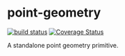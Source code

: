 # point-geometry

[![build status](https://secure.travis-ci.org/mapbox/point-geometry.png)](http://travis-ci.org/mapbox/point-geometry) [![Coverage Status](https://coveralls.io/repos/mapbox/point-geometry/badge.png)](https://coveralls.io/r/mapbox/point-geometry)

A standalone point geometry primitive.

